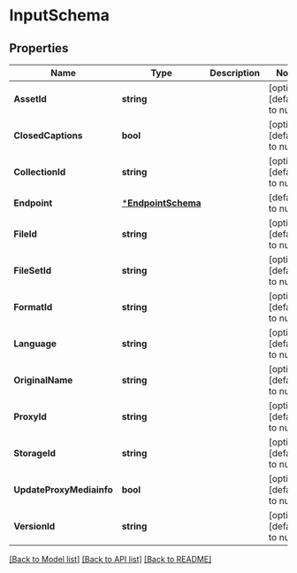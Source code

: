 # InputSchema

## Properties
Name | Type | Description | Notes
------------ | ------------- | ------------- | -------------
**AssetId** | **string** |  | [optional] [default to null]
**ClosedCaptions** | **bool** |  | [optional] [default to null]
**CollectionId** | **string** |  | [optional] [default to null]
**Endpoint** | [***EndpointSchema**](EndpointSchema.md) |  | [default to null]
**FileId** | **string** |  | [optional] [default to null]
**FileSetId** | **string** |  | [optional] [default to null]
**FormatId** | **string** |  | [optional] [default to null]
**Language** | **string** |  | [optional] [default to null]
**OriginalName** | **string** |  | [optional] [default to null]
**ProxyId** | **string** |  | [optional] [default to null]
**StorageId** | **string** |  | [optional] [default to null]
**UpdateProxyMediainfo** | **bool** |  | [optional] [default to null]
**VersionId** | **string** |  | [optional] [default to null]

[[Back to Model list]](../README.md#documentation-for-models) [[Back to API list]](../README.md#documentation-for-api-endpoints) [[Back to README]](../README.md)


